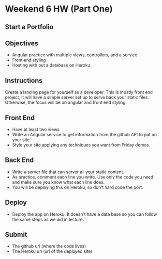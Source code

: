 # Weekend 6 HW (Part One) 
## Start a Portfolio

## Objectives
- Angular practice with multiple views, controllers, and a service
- Front end styling
- Hosting with out a database on Heroku

## Instructions

Create a landing page for yourself as a developer. This is mostly front end project, it will have a simple server set up to serve back your static files. Otherwise, the focus will be on angular and front end styling.

## Front End
- Have at least two views
- Write an Angular service to get information from the github API to put on your site.
- Style your site applying any techniques you want from Friday demos.

## Back End
- Write a server file that can server all your static content.
- As practice, comment each line you write. Use only the code you need and make sure you know what each line does.
- You will be deploying this on Heroku, so don't hard code the port.

## Deploy
- Deploy the app on Heroku. It doesn't have a data base so you can follow the same steps as we did in lecture. 

## Submit
- The github url (where the code lives)
- The Heroku url (url of the deployed site)
